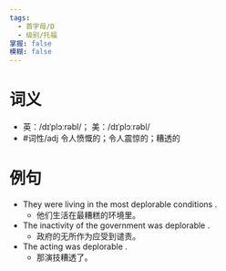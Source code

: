```yaml
---
tags:
  - 首字母/D
  - 级别/托福
掌握: false
模糊: false
---
```

# 词义
- 英：/dɪˈplɔːrəbl/； 美：/dɪˈplɔːrəbl/
- #词性/adj  令人愤慨的；令人震惊的；糟透的
# 例句
- They were living in the most deplorable conditions .
	- 他们生活在最糟糕的环境里。
- The inactivity of the government was deplorable .
	- 政府的无所作为应受到谴责。
- The acting was deplorable .
	- 那演技糟透了。

